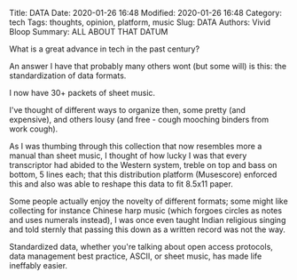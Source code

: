 Title: DATA
Date: 2020-01-26 16:48
Modified: 2020-01-26 16:48
Category: tech
Tags: thoughts, opinion, platform, music
Slug: DATA
Authors: Vivid Bloop
Summary: ALL ABOUT THAT DATUM

What is a great advance in tech in the past century?

An answer I have that probably many others wont (but some will) is this: the standardization of data formats.

I now have 30+ packets of sheet music.

I've thought of different ways to organize then, some pretty (and expensive), and others lousy (and free - cough mooching binders from work cough).

As I was thumbing through this collection that now resembles more a manual than sheet music, I thought of how lucky I was that every transcriptor had abided to the Western system, treble on top and bass on bottom, 5 lines each; that this distribution platform (Musescore) enforced this and also was able to reshape this data to fit 8.5x11 paper. 

Some people actually enjoy the novelty of different formats; some might like collecting for instance Chinese harp music (which forgoes circles as notes and uses numerals instead), I was once even taught Indian religious singing and told sternly that passing this down as a written record was not the way.

Standardized data, whether you're talking about open access protocols, data management best practice, ASCII, or sheet music, has made life ineffably easier.